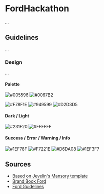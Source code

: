 # FordHackathon

...

## Guidelines

...

### Design

...

#### Palette

![#005596](http://via.placeholder.com/150/005596/ffffff?text=005596)
![#0067B2](http://via.placeholder.com/150/0067B2/ffffff?text=0067B2)

![#F78F1E](http://via.placeholder.com/150/F78F1E/ffffff?text=F78F1E)
![#949599](http://via.placeholder.com/150/949599/ffffff?text=949599)
![#D2D3D5](http://via.placeholder.com/150/D2D3D5/000000?text=D2D3D5)

#### Dark / Light

![#231F20](http://via.placeholder.com/150/231F20/ffffff?text=231F20)
![#FFFFFF](http://via.placeholder.com/150/FFFFFF/000000?text=FFFFFF)

#### Success / Error / Warning / Info

![#1EF78F](http://via.placeholder.com/150/1ef78f/000000?text=1EF78F)
![#F7221E](http://via.placeholder.com/150/f7221e/000000?text=F7221E)
![#D6DA08](http://via.placeholder.com/150/d6da08/000000?text=D6DA08)
![#1EF3F7](http://via.placeholder.com/150/1ef3f7/000000?text=1EF3F7)

## Sources

- [Based on Jevelin's Mansory template](https://jevelin.shufflehound.com/portfolio1/masonry-side-header/)
- [Brand Book Ford](https://issuu.com/willzanette/docs/brandbook_ford)
- [Ford Guidelines](https://logoblink.com/ford-guidelines-brand-book-pdf/)
